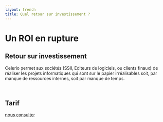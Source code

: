 ```yaml
---
layout: french
title: Quel retour sur investissement ?
---
```

<h1>Un ROI en rupture</h1>
<h2><a name="retour-sur-investissement">Retour sur investissement</a></h2>
<p>
    Celerio permet aux sociétés (SSII, Editeurs de logiciels, ou clients finaux) 
    de réaliser les projets informatiques qui sont sur le papier irréalisables soit, 
    par manque de ressources internes, soit par manque de temps.
</p>
<br/>

<h2>Tarif</h2>
<p>
    <a href="nous-contacter.html">nous consulter</a>
</p> 
